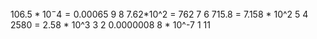  $10 6.5 * 10^-4 = 0.00065$
  9
  8 7.62*10^2 = 762
  7
  6 715.8 = 7.158 * 10^2
  5
  4 2580 = 2.58 * 10^3
  3
  2 0.0000008 8 * 10^-7
  1
11      
